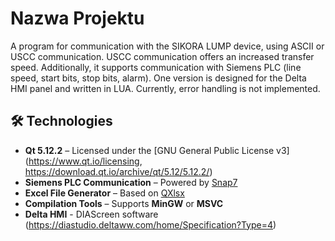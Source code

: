 # Nazwa Projektu
A program for communication with the SIKORA LUMP device, using ASCII or USCC communication. USCC communication offers an increased transfer speed. Additionally, it supports communication with Siemens PLC (line speed, start bits, stop bits, alarm). One version is designed for the Delta HMI panel and written in LUA. Currently, error handling is not implemented.

## 🛠 Technologies  
- **Qt 5.12.2** – Licensed under the [GNU General Public License v3](https://www.qt.io/licensing, https://download.qt.io/archive/qt/5.12/5.12.2/)  
- **Siemens PLC Communication** – Powered by [Snap7](https://snap7.sourceforge.net/)  
- **Excel File Generator** – Based on [QXlsx](https://github.com/QtExcel/QXlsx)  
- **Compilation Tools** – Supports **MinGW** or **MSVC** 
- **Delta HMI** - DIAScreen software (https://diastudio.deltaww.com/home/Specification?Type=4)

